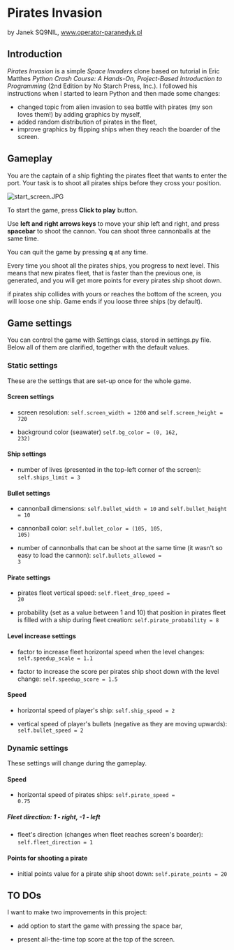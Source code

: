 # Pirates Invasion

by Janek SQ9NIL, www.operator-paranedyk.pl

## Introduction

<i> Pirates Invasion</i> is a simple <i>Space Invaders</i> clone based on tutorial in Eric Matthes _Python Crash Course: A Hands-On, Project-Based Introduction to Programming_ (2nd Edition by No Starch Press, Inc.). I followed his instructions when I started to learn Python and then made some changes:

- changed topic from alien invasion to sea battle with pirates (my son loves them!) by adding graphics by myself,
- added random distribution of pirates in the fleet,
- improve graphics by flipping ships when they reach the boarder of the screen.

## Gameplay

You are the captain of a ship fighting the pirates fleet that wants to enter the port. Your task is to shoot all pirates ships before they cross your position.



![start_screen.JPG](C:\Users\jkacz\Documents\python_nauka\alien_invasion\screenshots\start_screen.JPG)

To start the game, press __Click to play__ button.

Use __left and right arrows keys__ to move your ship left and right, and press __spacebar__ to shoot the cannon. You can shoot three cannonballs at the same time.

You can quit the game by pressing __q__ at any time.

Every time you shoot all the pirates ships, you progress to next level.  This means that new pirates fleet, that is faster than the previous one, is generated, and you will get more points for every pirates ship shoot down.

if pirates ship collides with yours or reaches the bottom of the screen, you will loose one ship. Game ends if you loose three ships (by default).

## Game settings

You can control the game with Settings class, stored in settings.py file. Below all of them are clarified, together with the default values.

### Static settings

These are the settings that are set-up once for the whole game.

#### Screen settings

- screen resolution: <code>self.screen_width = 1200</code> and <code>self.screen_height = 720</code>

- background color (seawater) <code>self.bg_color = (0, 162, 232)</code>

#### Ship settings

- number of lives (presented in the top-left corner of the screen): <code>self.ships_limit = 3</code>

#### Bullet settings

- cannonball dimensions: <code>self.bullet_width = 10</code> and <code>self.bullet_height = 10</code>

- cannonball color: <code>self.bullet_color = (105, 105, 105)</code>

- number of cannonballs that can be shoot at the same time (it wasn't so easy to load the cannon): <code>self.bullets_allowed = 3</code>

#### Pirate settings

- pirates fleet vertical speed: <code>self.fleet_drop_speed = 20</code>

- probability (set as a value between 1 and 10) that position in pirates fleet is filled with a ship during fleet creation: <code>self.pirate_probability = 8</code>

#### Level increase settings

- factor to increase fleet horizontal speed when the level changes: <code>self.speedup_scale = 1.1</code>

- factor to increase the score per pirates ship shoot down with the level change: <code>self.speedup_score = 1.5</code>

#### Speed

- horizontal speed of player's ship: `self.ship_speed = 2`

- vertical speed of player's bullets (negative as they are moving upwards): `self.bullet_speed = 2`

### Dynamic settings

These settings will change during the gameplay.

#### Speed

- horizontal speed of pirates ships: <code>self.pirate_speed = 0.75</code>

##### Fleet direction: 1 - right, -1 - left

- fleet's direction (changes when fleet reaches screen's boarder): <code>self.fleet_direction = 1</code>

#### Points for shooting a pirate

- initial points value for a pirate ship shoot down:  <code>self.pirate_points = 20</code>

## TO DOs

I want to make two improvements in this project:

- add option to start the game with pressing the space bar,

- present all-the-time top score at the top of the screen.
